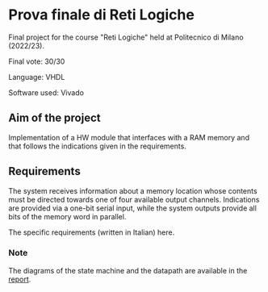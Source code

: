 # Prova finale di Reti Logiche
Final project for the course "Reti Logiche" held at Politecnico di Milano (2022/23).

Final vote: 30/30

Language: VHDL

Software used: Vivado

## Aim of the project
Implementation of a HW module that interfaces with a RAM memory and that follows the indications given in the requirements.
## Requirements
The system receives information about a memory location whose contents must be directed towards one of four available output channels.
Indications are provided via a one-bit serial input, while the system outputs provide all bits of the memory word in parallel.

The specific requirements (written in Italian) here.

### Note
The diagrams of the state machine and the datapath are available in the [report](/relazione.pdf).
